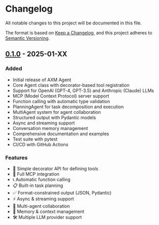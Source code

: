 # Changelog

All notable changes to this project will be documented in this file.

The format is based on [Keep a Changelog](https://keepachangelog.com/en/1.0.0/),
and this project adheres to [Semantic Versioning](https://semver.org/spec/v2.0.0.html).

## [0.1.0] - 2025-01-XX

### Added
- Initial release of AXM Agent
- Core Agent class with decorator-based tool registration
- Support for OpenAI (GPT-4, GPT-3.5) and Anthropic (Claude) LLMs
- MCP (Model Context Protocol) server support
- Function calling with automatic type validation
- PlanningAgent for task decomposition and execution
- MultiAgent system for agent collaboration
- Structured output with Pydantic models
- Async and streaming support
- Conversation memory management
- Comprehensive documentation and examples
- Test suite with pytest
- CI/CD with GitHub Actions

### Features
- 🎯 Simple decorator API for defining tools
- 🔌 Full MCP integration
- 📞 Automatic function calling
- 📋 Built-in task planning
- ✅ Format-constrained output (JSON, Pydantic)
- ⚡ Async & streaming support
- 🎨 Multi-agent collaboration
- 🔄 Memory & context management
- 🛠️ Multiple LLM provider support

[0.1.0]: https://github.com/AIxMath/axm-agent/releases/tag/v0.1.0
